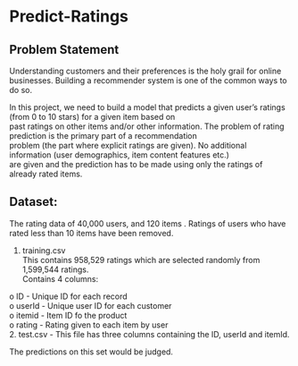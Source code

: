 # Predict-Ratings



## Problem Statement        
Understanding customers and their preferences is the holy grail for online businesses. 
Building a recommender system is one of the common ways to do so.         

In this project, we need to build a model that predicts a given user’s ratings (from 0 to 10 stars) for a given item based on         
past ratings on other items and/or other information. The problem of rating prediction is the primary part of a recommendation        
problem (the part where explicit ratings are given). No additional information (user demographics, item content features etc.)      
are given and the prediction has to be made using only the ratings of already rated items.                            

## Dataset:                          
The rating data of 40,000 users, and 120 items . Ratings of users who have rated less than 10 items have been removed.                
1.	training.csv       
This contains 958,529 ratings which are selected randomly from 1,599,544 ratings.                  
Contains 4 columns:          

o	ID - Unique ID for each record                     
o	userId - Unique user ID for each customer             
o	itemid - Item ID fo the product                       
o	rating - Rating given to each item by user                                                                                                                                                                 
2.	test.csv - This file has three columns containing the ID, userId and itemId. 

The predictions on this set would be judged.     

